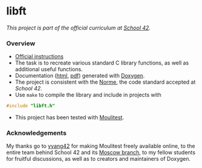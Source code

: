 # libft

*This project is part of the official curriculum at [School 42](https://en.wikipedia.org/wiki/42_(school)).*

### Overview


* [Official instructions](resources/libft.en.pdf)
* The task is to recreate various standard C library functions, as well as additional useful functions.
* Documentation ([html](https://rawcdn.githack.com/almayor/libft/c8f1d0270d43dbdd3ebe6c12aa1bc6ac23ddcd15/doc/documentation-html/libft_8h.html), [pdf](./doc/documentation.pdf)) generated with [Doxygen](http://www.doxygen.nl).
* The project is consistent with the [Norme](resources/norme.en.pdf), the code standard accepted at *School 42*.
* Use `make` to compile the library and include in projects with
```c
#include "libft.h"
```
* This project has been tested with [Moulitest](https://github.com/yyang42/moulitest).

### Acknowledgements

My thanks go to [yyang42](https://github.com/yyang42) for making Moulitest freely available online, to the entire team behind School 42 and its [Moscow branch](https://21-school.ru
), to my fellow students for fruitful discussions, as well as to creators and maintainers of Doxygen.

